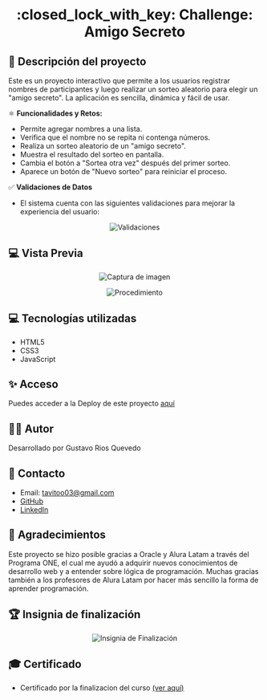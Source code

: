 <h1 align="center">:closed_lock_with_key: Challenge: Amigo Secreto</h1>

## :pencil: Descripción del proyecto
Este es un proyecto interactivo que permite a los usuarios registrar nombres de participantes y luego realizar un sorteo aleatorio para elegir un "amigo secreto". La aplicación es sencilla, dinámica y fácil de usar.

 ⚛️ **Funcionalidades y Retos:**
- Permite agregar nombres a una lista.
- Verifica que el nombre no se repita ni contenga números.
- Realiza un sorteo aleatorio de un "amigo secreto".
- Muestra el resultado del sorteo en pantalla.
- Cambia el botón a "Sortea otra vez" después del primer sorteo.
- Aparece un botón de "Nuevo sorteo" para reiniciar el proceso.

✅ **Validaciones de Datos**
- El sistema cuenta con las siguientes validaciones para mejorar la experiencia del usuario:

<p align="center">
  <img src="https://github.com/user-attachments/assets/d27e90fc-93d1-4391-b1fa-5616d97279a2" alt="Validaciones">
</p>

## :computer: Vista Previa
<p align="center">
  <img src="https://github.com/user-attachments/assets/3f1b9ec8-a7ba-416d-9274-fca34e27a303" alt="Captura de imagen">
</p>
<p align="center">
  <img src="https://github.com/user-attachments/assets/cf72fee3-cf77-4fef-8345-fa606e00244a" alt="Procedimiento">
</p>


## :computer: Tecnologías utilizadas
- HTML5
- CSS3
- JavaScript

## :sparkles: Acceso
Puedes acceder a la Deploy de este proyecto <a target="_blank" href="https://gustav0-ri0s.github.io/challenge-amigo-secreto-one/">aquí</a>

## :man_student: Autor
Desarrollado por Gustavo Rios Quevedo

## :pushpin: Contacto
- Email: <a href="mailto: tavitoo03@gmail.com" target="_blank">tavitoo03@gmail.com</a>
- <a href="https://github.com/gustav0-ri0s">GitHub</a>
- <a href="https://www.linkedin.com/in/gustavoed4/">LinkedIn</a>

## :gift_heart: Agradecimientos
Este proyecto se hizo posible gracias a Oracle y Alura Latam a través del Programa ONE, el cual me ayudó a adquirir nuevos conocimientos de desarrollo web y a entender sobre lógica de programación. Muchas gracias también a los profesores de Alura Latam por hacer más sencillo la forma de aprender programación.

## :trophy: Insignia de finalización
<p align="center">
 <img src="https://github.com/user-attachments/assets/8d821994-fec6-44d1-96db-8e62b68fb3d2" alt="Insignia de Finalización">
</p>

## 🎓 Certificado
- Certificado por la finalizacion del curso <a href="https://app.aluracursos.com/certificate/87ebabf2-30d3-4c29-9be7-ea101833ab04">(ver aquí)</a>


